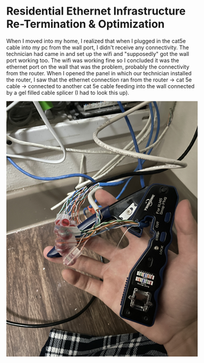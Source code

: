 # Residential Ethernet Infrastructure Re-Termination & Optimization
When I moved into my home, I realized that when I plugged in the cat5e cable into my pc from the wall port, I didn't receive any connectivity. The technician had came in and set up the wifi and "supposedly" got the wall port working too. The wifi was working fine so I concluded it was the ethernet port on the wall that was the problem, probably the connectivity from the router. When I opened the panel in which our technician installed the router, I saw that the ethernet connection ran from the router -> cat 5e cable -> connected to another cat 5e cable feeding into the wall connected by a gel filled cable splicer (I had to look this up). 

![Bad connection](../images/IMG_9066.JPG)
